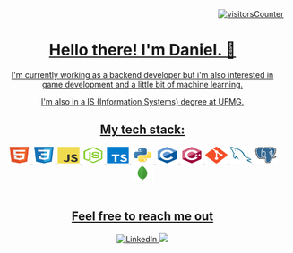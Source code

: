 <div align="center"> 
  <div align="right"><a href="https://github.com/danhenrik" target="_blank"><img alt="visitorsCounter" src=https://shields-io-visitor-counter.herokuapp.com/badge?page=octocat.Spoon-Knife/>
	</div>
  <h1>Hello there! I'm Daniel. 👋</h1>
	<p> I'm currently working as a backend developer but i'm also interested in game development and a little bit of machine learning.</p>
	<p> I'm also in a IS (Information Systems) degree at UFMG.</p>
	<div align="center" style="display: inline_block">
	  <h2>My tech stack:</h2>
		<img alt="HTML" height="30" width="40" src="https://raw.githubusercontent.com/devicons/devicon/master/icons/html5/html5-original.svg">
		<img alt="CSS" height="30" width="40" src="https://raw.githubusercontent.com/devicons/devicon/master/icons/css3/css3-original.svg">
		<img alt="Js" height="30" width="40" src="https://raw.githubusercontent.com/devicons/devicon/master/icons/javascript/javascript-original.svg">
		<img alt="Node" height="30" width="40" src="https://raw.githubusercontent.com/devicons/devicon/master/icons/nodejs/nodejs-original.svg">
		<img alt="Ts" height="30" width="40" src="https://raw.githubusercontent.com/devicons/devicon/master/icons/typescript/typescript-original.svg">
		<img alt="Python" height="30" width="40" src="https://raw.githubusercontent.com/devicons/devicon/master/icons/python/python-original.svg">
		<img alt="C" height="30" width="40" src="https://raw.githubusercontent.com/devicons/devicon/master/icons/c/c-original.svg">
		<img alt="C++" height="30" width="40" src="https://raw.githubusercontent.com/devicons/devicon/master/icons/cplusplus/cplusplus-original.svg">
		<img alt="Git" height="30" width="40" src="https://raw.githubusercontent.com/devicons/devicon/master/icons/git/git-original.svg">
		<img alt="MySQL" height="30" width="40" src="https://raw.githubusercontent.com/devicons/devicon/master/icons/mysql/mysql-original.svg">
		<img alt="PostreSQL" height="30" width="40" src="https://raw.githubusercontent.com/devicons/devicon/master/icons/postgresql/postgresql-original.svg">
		<img alt="Mongo" height="30" width="40" src="https://raw.githubusercontent.com/devicons/devicon/master/icons/mongodb/mongodb-original.svg">
	</div>
	  <br>
	<h2> Feel free to reach me out </h2>
	  <div>
		  <a href="https://www.linkedin.com/in/daniel-hts/">
		    <img alt="LinkedIn" src="https://img.shields.io/badge/-LinkedIn-0077B5?style=for-the-badge&logo=Linkedin&logoColor=white">
			</a>
		  <a href = "mailto:danihtoledo22@gmail.com">
			<img src="https://img.shields.io/badge/-Gmail-C71610?style=for-the-badge&logo=gmail&logoColor=white">
		  </a>
		</h1>
	</div>
</div>

